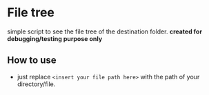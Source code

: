 # File tree

simple script to see the file tree of the destination folder. **created for debugging/testing purpose only**

## How to use

- just replace `<insert your file path here>` with the path of your directory/file.
